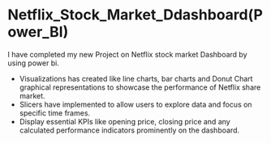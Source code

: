 # Netflix_Stock_Market_Ddashboard(Power_BI)
I have completed my new Project on Netflix stock market Dashboard by using power bi.
* Visualizations has created like line charts, bar charts and Donut Chart graphical representations to showcase the performance of Netflix share market.
*  Slicers have implemented to allow users to explore data and focus on specific time frames.
* Display essential KPIs like opening price, closing price and any calculated performance indicators prominently on the dashboard.
